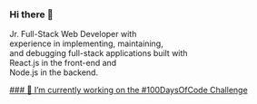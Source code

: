 ### Hi there 👋

Jr. Full-Stack Web Developer with <br>
experience in implementing, maintaining,<br>
and debugging full-stack applications built with <br>
React.js in the front-end and <br>
Node.js in the backend.

[### 🔭 I’m currently working on the #100DaysOfCode Challenge](https://github.com/daxoliveira/100-days-of-code/blob/master/README.md)

<!-- 
- 🌱 I’m currently learning ...
- 👯 I’m looking to collaborate on ...
- 🤔 I’m looking for help with ...
- 💬 Ask me about ...
- 📫 How to reach me: ...
- 😄 Pronouns: ...
- ⚡ Fun fact: ... 
-->
